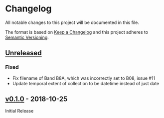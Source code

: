 # Changelog
All notable changes to this project will be documented in this file.

The format is based on [Keep a Changelog](http://keepachangelog.com/en/1.0.0/)
and this project adheres to [Semantic Versioning](http://semver.org/spec/v2.0.0.html).

## [Unreleased]

### Fixed
- Fix filename of Band B8A, which was incorrectly set to B08, issue #11
- Update temporal extent of collection to be datetime instead of just date

## [v0.1.0] - 2018-10-25

Initial Release

[Unreleased]: https://github.com/sat-utils/sat-stac-sentinel/compare/0.1.0...HEAD
[v0.1.0]: https://github.com/sat-utils/sat-stac-sentinel/tree/0.1.0